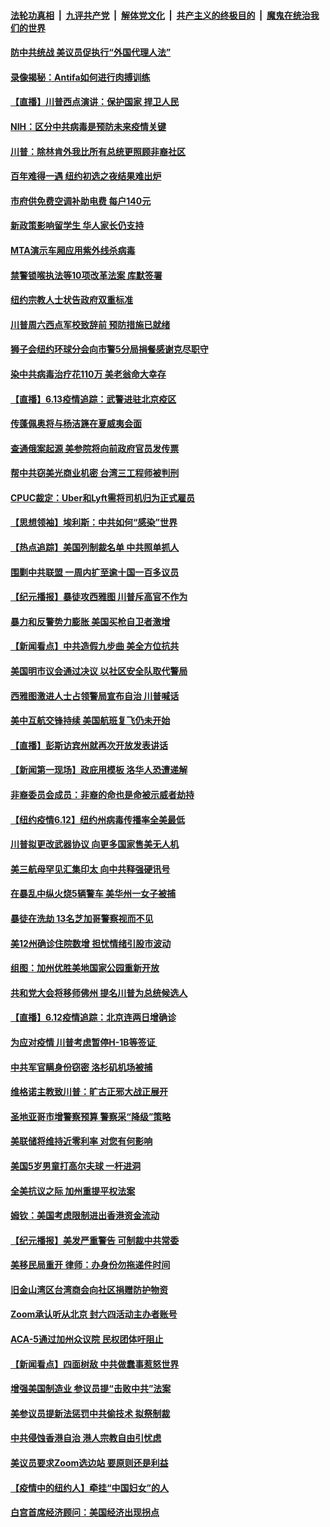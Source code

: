 ####  [法轮功真相](../../../../basic/blob/master/README.md?t=06140131) &nbsp;|&nbsp; [九评共产党](../../../../9ping.md/blob/master/README.md?t=06140131) &nbsp;|&nbsp; [解体党文化](../../../../jtdwh.md/blob/master/README.md?t=06140131)  &nbsp;|&nbsp; [共产主义的终极目的](../../../../gczydzjmd.md/blob/master/README.md?t=06140131) &nbsp;|&nbsp; [魔鬼在统治我们的世界](../../../../mgztzwmdsj.md/blob/master/README.md?t=06140131) 

#### [防中共统战 美议员促执行“外国代理人法”](../pages/nsc412/n12182378.md?t=06140131) 

#### [录像揭秘：Antifa如何进行肉搏训练](../pages/nsc412/n12183242.md?t=06140131) 

#### [【直播】川普西点演讲：保护国家 捍卫人民](../pages/nsc412/n12183300.md?t=06140131) 

#### [NIH：区分中共病毒是预防未来疫情关键](../pages/nsc412/n12183135.md?t=06140131) 

#### [川普：除林肯外我比所有总统更照顾非裔社区](../pages/nsc412/n12183115.md?t=06140131) 

#### [百年难得一遇 纽约初选之夜结果难出炉](../pages/nsc412/n12182392.md?t=06140131) 

#### [市府供免费空调补助电费 每户140元](../pages/nsc412/n12182389.md?t=06140131) 

#### [新政策影响留学生 华人家长仍支持](../pages/nsc412/n12182386.md?t=06140131) 

#### [MTA演示车厢应用紫外线杀病毒](../pages/nsc412/n12182398.md?t=06140131) 

#### [禁警锁喉执法等10项改革法案  库默签署](../pages/nsc412/n12182410.md?t=06140131) 

#### [纽约宗教人士状告政府双重标准](../pages/nsc412/n12182413.md?t=06140131) 

#### [川普周六西点军校致辞前 预防措施已就绪](../pages/nsc412/n12183094.md?t=06140131) 

#### [狮子会纽约环球分会向市警5分局捐餐感谢克尽职守](../pages/nsc412/n12182421.md?t=06140131) 

#### [染中共病毒治疗花110万 美老翁命大幸存](../pages/nsc412/n12182907.md?t=06140131) 

#### [【直播】6.13疫情追踪：武警进驻北京疫区](../pages/nsc412/n12182922.md?t=06140131) 

#### [传蓬佩奥将与杨洁篪在夏威夷会面](../pages/nsc412/n12182892.md?t=06140131) 

#### [查通俄案起源 美参院将向前政府官员发传票](../pages/nsc412/n12182684.md?t=06140131) 

#### [帮中共窃美光商业机密 台湾三工程师被判刑](../pages/nsc412/n12181796.md?t=06140131) 

#### [CPUC裁定：Uber和Lyft需将司机归为正式雇员](../pages/nsc412/n12182550.md?t=06140131) 

#### [【思想领袖】埃利斯：中共如何“感染”世界](../pages/nsc412/n12099950.md?t=06140131) 

#### [【热点追踪】美国列制裁名单 中共照单抓人](../pages/nsc412/n12182357.md?t=06140131) 

#### [围剿中共联盟 一周内扩至逾十国一百多议员](../pages/nsc412/n12182189.md?t=06140131) 

#### [【纪元播报】暴徒攻西雅图 川普斥高官不作为](../pages/nsc412/n12182177.md?t=06140131) 

#### [暴力和反警势力膨胀 美国买枪自卫者激增](../pages/nsc412/n12182093.md?t=06140131) 

#### [【新闻看点】中共造假九步曲 美全方位抗共](../pages/nsc412/n12181856.md?t=06140131) 

#### [美国明市议会通过决议 以社区安全队取代警局](../pages/nsc412/n12182040.md?t=06140131) 

#### [西雅图激进人士占领警局宣布自治 川普喊话](../pages/nsc412/n12181918.md?t=06140131) 

#### [美中互航交锋持续 美国航班复飞仍未开始](../pages/nsc412/n12181405.md?t=06140131) 

#### [【直播】彭斯访宾州就再次开放发表讲话](../pages/nsc412/n12181223.md?t=06140131) 

#### [【新闻第一现场】政庇用模板 洛华人恐遭递解](../pages/nsc412/n12181638.md?t=06140131) 

#### [非裔委员会成员：非裔的命也是命被示威者劫持](../pages/nsc412/n12181444.md?t=06140131) 

#### [【纽约疫情6.12】纽约州病毒传播率全美最低](../pages/nsc412/n12180723.md?t=06140131) 

#### [川普拟更改武器协议 向更多国家售美无人机](../pages/nsc412/n12181563.md?t=06140131) 

#### [美三航母罕见汇集印太 向中共释强硬讯号](../pages/nsc412/n12181478.md?t=06140131) 

#### [在暴乱中纵火烧5辆警车 美华州一女子被捕](../pages/nsc412/n12181356.md?t=06140131) 

#### [暴徒在洗劫 13名芝加哥警察视而不见](../pages/nsc412/n12181215.md?t=06140131) 

#### [美12州确诊住院数增 担忧情绪引股市波动](../pages/nsc412/n12181285.md?t=06140131) 

#### [组图：加州优胜美地国家公园重新开放](../pages/nsc412/n12180586.md?t=06140131) 

#### [共和党大会将移师佛州 提名川普为总统候选人](../pages/nsc412/n12180885.md?t=06140131) 

#### [【直播】6.12疫情追踪：北京连两日增确诊](../pages/nsc412/n12180894.md?t=06140131) 

#### [为应对疫情 川普考虑暂停H-1B等签证 ](../pages/nsc412/n12180522.md?t=06140131) 

#### [中共军官瞒身份窃密 洛杉矶机场被捕](../pages/nsc412/n12180472.md?t=06140131) 

#### [维格诺主教致川普：旷古正邪大战正展开](../pages/nsc412/n12179427.md?t=06140131) 

#### [圣地亚哥市增警察预算 警察采“降级”策略](../pages/nsc412/n12180124.md?t=06140131) 

#### [美联储将维持近零利率 对您有何影响](../pages/nsc412/n12179996.md?t=06140131) 

#### [美国5岁男童打高尔夫球 一杆进洞](../pages/nsc412/n12179981.md?t=06140131) 

#### [全美抗议之际 加州重提平权法案](../pages/nsc412/n12179929.md?t=06140131) 

#### [姆钦：美国考虑限制进出香港资金流动](../pages/nsc412/n12179699.md?t=06140131) 

#### [【纪元播报】美发严重警告 可制裁中共常委](../pages/nsc412/n12179464.md?t=06140131) 

#### [美移民局重开 律师：办身份勿拖递件时间](../pages/nsc412/n12179911.md?t=06140131) 

#### [旧金山湾区台湾商会向社区捐赠防护物资](../pages/nsc412/n12179790.md?t=06140131) 

#### [Zoom承认听从北京 封六四活动主办者账号](../pages/nsc412/n12179561.md?t=06140131) 

#### [ACA-5通过加州众议院 民权团体吁阻止](../pages/nsc412/n12179510.md?t=06140131) 

#### [【新闻看点】四面树敌 中共做蠢事惹怒世界](../pages/nsc412/n12179307.md?t=06140131) 

#### [增强美国制造业 参议员提“击败中共”法案](../pages/nsc412/n12179399.md?t=06140131) 

#### [美参议员提新法惩罚中共偷技术 拟祭制裁](../pages/nsc412/n12179248.md?t=06140131) 

#### [中共侵蚀香港自治 港人宗教自由引忧虑](../pages/nsc412/n12179350.md?t=06140131) 

#### [美议员要求Zoom选边站 要原则还是利益](../pages/nsc412/n12179151.md?t=06140131) 

#### [【疫情中的纽约人】牵挂“中国妇女”的人](../pages/nsc412/n12179026.md?t=06140131) 

#### [白宫首席经济顾问：美国经济出现拐点](../pages/nsc412/n12179222.md?t=06140131) 

